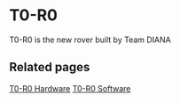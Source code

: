 # T0-R0

T0-R0 is the new rover built by Team DIANA

## Related pages

[T0-R0 Hardware](t0r0_hardware.md)
[T0-R0 Software](t0r0_software.md)
